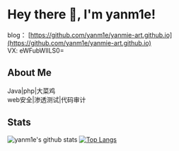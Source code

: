 # Hey there 👋, I'm yanm1e!



blog： [https://github.com/yanm1e/yanmie-art.github.io](https://github.com/yanm1e/yanmie-art.github.io)    
VX:  eWFubWllLS0=

## About Me
Java|php|大菜鸡<br/>
web安全|渗透测试|代码审计    



## Stats
![yanm1e's github stats](https://github-readme-stats.vercel.app/api?username=yanm1e&show_icons=true&hide_border=false&theme=default&count_private=true&hide_title=false)
[![Top Langs](https://github-readme-stats.vercel.app/api/top-langs/?username=yanm1e&hide=html&theme=default&layout=compact)](https://github.com/anuraghazra/github-readme-stats)


<!--
**yanm1e/yanm1e** is a ✨ _special_ ✨ repository because its `README.md` (this file) appears on your GitHub profile.

Here are some ideas to get you started:

- 🔭 I’m currently working on ...
- 🌱 I’m currently learning ...
- 👯 I’m looking to collaborate on ...
- 🤔 I’m looking for help with ...
- 💬 Ask me about ...
- 📫 How to reach me: ...
- 😄 Pronouns: ...
- ⚡ Fun fact: ...
-->
